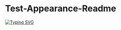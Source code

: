 # Test-Appearance-Readme

[![Typing SVG](https://readme-typing-svg.herokuapp.com?font=Fira+Code&pause=1000&color=F7AF10&width=435&lines=Party+app+TeamBoom)](https://git.io/typing-svg)
